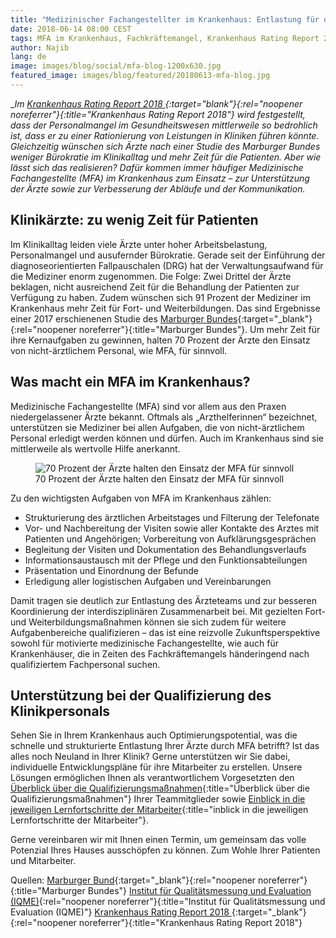 ```yaml
---
title: "Medizinischer Fachangestellter im Krankenhaus: Entlastung für den Arzt"
date: 2018-06-14 08:00 CEST
tags: MFA im Krankenhaus, Fachkräftemangel, Krankenhaus Rating Report 2018
author: Najib
lang: de
image: images/blog/social/mfa-blog-1200x630.jpg
featured_image: images/blog/featured/20180613-mfa-blog.jpg
---
```


__Im [Krankenhaus Rating Report 2018 ](https://www.medhochzwei-verlag.de/shop/index.php/krankenhaus-rating-report-2018-978-3-86216-466-0.html){:target="_blank"}{:rel="noopener noreferrer"}{:title="Krankenhaus Rating Report 2018"} wird festgestellt, dass der Personalmangel im Gesundheitswesen mittlerweile so bedrohlich ist, dass er zu einer Rationierung von Leistungen in Kliniken führen könnte. Gleichzeitig wünschen sich Ärzte nach einer Studie des Marburger Bundes weniger Bürokratie im Klinikalltag und mehr Zeit für die Patienten. Aber wie lässt sich das realisieren? Dafür kommen immer häufiger Medizinische Fachangestellte (MFA) im Krankenhaus zum Einsatz – zur Unterstützung der Ärzte sowie zur Verbesserung der Abläufe und der Kommunikation.__

## Klinikärzte: zu wenig Zeit für Patienten

Im Klinikalltag leiden viele Ärzte unter hoher Arbeitsbelastung, Personalmangel und ausufernder Bürokratie. Gerade seit der Einführung der diagnoseorientierten Fallpauschalen (DRG) hat der Verwaltungsaufwand für die Mediziner enorm zugenommen. Die Folge: Zwei Drittel der Ärzte beklagen, nicht ausreichend Zeit für die Behandlung der Patienten zur Verfügung zu haben. Zudem wünschen sich 91 Prozent der Mediziner im Krankenhaus mehr Zeit für Fort- und Weiterbildungen. Das sind Ergebnisse einer 2017 erschienenen Studie des [Marburger Bundes](https://www.marburger-bund.de/){:target="_blank"}{:rel="noopener noreferrer"}{:title="Marburger Bundes"}. Um mehr Zeit für ihre Kernaufgaben zu gewinnen, halten 70 Prozent der Ärzte den Einsatz von nicht-ärztlichem Personal, wie MFA, für sinnvoll.

## Was macht ein MFA im Krankenhaus?

Medizinische Fachangestellte (MFA) sind vor allem aus den Praxen niedergelassener Ärzte bekannt. Oftmals als „Arzthelferinnen“ bezeichnet, unterstützen sie Mediziner bei allen Aufgaben, die von nicht-ärztlichem Personal erledigt werden können und dürfen. Auch im Krankenhaus sind sie mittlerweile als wertvolle Hilfe anerkannt.

<figure>
  <img src="/images/blog/de/mfa-blog.jpg" alt="70 Prozent der Ärzte halten den Einsatz der MFA für sinnvoll">
  <figcaption>70 Prozent der Ärzte halten den Einsatz der MFA für sinnvoll</figcaption>
</figure>

Zu den wichtigsten Aufgaben von MFA im Krankenhaus zählen:

- Strukturierung des ärztlichen Arbeitstages und Filterung der Telefonate
- Vor- und Nachbereitung der Visiten sowie aller Kontakte des Arztes mit Patienten und Angehörigen; Vorbereitung von Aufklärungsgesprächen
- Begleitung der Visiten und Dokumentation des Behandlungsverlaufs
- Informationsaustausch mit der Pflege und den Funktionsabteilungen
- Präsentation und Einordnung der Befunde
- Erledigung aller logistischen Aufgaben und Vereinbarungen

Damit tragen sie deutlich zur Entlastung des Ärzteteams und zur besseren Koordinierung der interdisziplinären Zusammenarbeit bei. Mit gezielten Fort- und Weiterbildungsmaßnahmen können sie sich zudem für weitere Aufgabenbereiche qualifizieren – das ist eine reizvolle Zukunftsperspektive sowohl für motivierte medizinische Fachangestellte, wie auch für Krankenhäuser, die in Zeiten des Fachkräftemangels händeringend nach qualifiziertem Fachpersonal suchen.

## Unterstützung bei der Qualifizierung des Klinikpersonals

Sehen Sie in Ihrem Krankenhaus auch Optimierungspotential, was die schnelle und strukturierte Entlastung Ihrer Ärzte durch MFA betrifft? Ist das alles noch Neuland in Ihrer Klinik? Gerne unterstützen wir Sie dabei, individuelle Entwicklungspläne für ihre Mitarbeiter zu erstellen. Unsere Lösungen ermöglichen Ihnen als verantwortlichem Vorgesetzten den [Überblick über die Qualifizierungsmaßnahmen](/capp-compliance-qualifikationsmanagement/){:title="Überblick über die Qualifizierungsmaßnahmen"}  Ihrer Teammitglieder sowie [Einblick in die jeweiligen Lernfortschritte der Mitarbeiter](/capp-learning-management/){:title="inblick in die jeweiligen Lernfortschritte der Mitarbeiter"}.

Gerne vereinbaren wir mit Ihnen einen Termin, um gemeinsam das volle Potenzial Ihres Hauses ausschöpfen zu können. Zum Wohle Ihrer Patienten und Mitarbeiter.

Quellen:
[Marburger Bund](https://www.marburger-bund.de/){:target="_blank"}{:rel="noopener noreferrer"}{:title="Marburger Bundes"}
[Institut für Qualitätsmessung und Evaluation (IQME)](https://www.iqme.de/){:rel="noopener noreferrer"}{:title="Institut für Qualitätsmessung und Evaluation (IQME)"}
[Krankenhaus Rating Report 2018 ](https://www.medhochzwei-verlag.de/shop/index.php/krankenhaus-rating-report-2018-978-3-86216-466-0.html){:target="_blank"}{:rel="noopener noreferrer"}{:title="Krankenhaus Rating Report 2018"}
